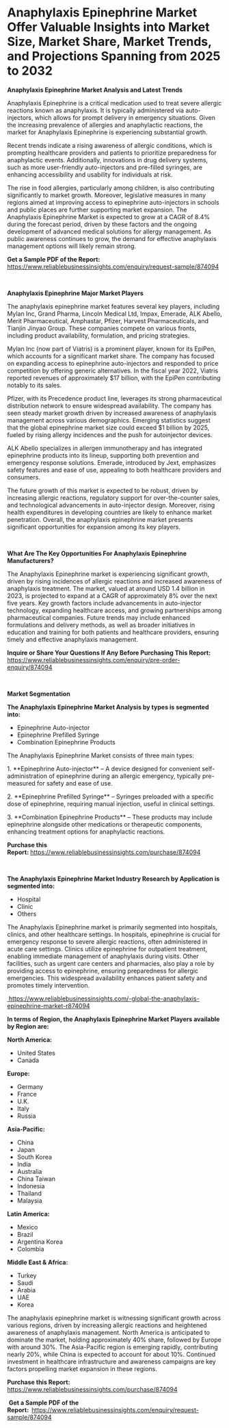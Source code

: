 <p><h1>Anaphylaxis Epinephrine Market Offer Valuable Insights into Market Size, Market Share, Market Trends, and Projections Spanning from 2025 to 2032</h1></p><p><strong>Anaphylaxis Epinephrine Market Analysis and Latest Trends</strong></p>
<p><p>Anaphylaxis Epinephrine is a critical medication used to treat severe allergic reactions known as anaphylaxis. It is typically administered via auto-injectors, which allows for prompt delivery in emergency situations. Given the increasing prevalence of allergies and anaphylactic reactions, the market for Anaphylaxis Epinephrine is experiencing substantial growth. </p><p>Recent trends indicate a rising awareness of allergic conditions, which is prompting healthcare providers and patients to prioritize preparedness for anaphylactic events. Additionally, innovations in drug delivery systems, such as more user-friendly auto-injectors and pre-filled syringes, are enhancing accessibility and usability for individuals at risk. </p><p>The rise in food allergies, particularly among children, is also contributing significantly to market growth. Moreover, legislative measures in many regions aimed at improving access to epinephrine auto-injectors in schools and public places are further supporting market expansion. The Anaphylaxis Epinephrine Market is expected to grow at a CAGR of 8.4% during the forecast period, driven by these factors and the ongoing development of advanced medical solutions for allergy management. As public awareness continues to grow, the demand for effective anaphylaxis management options will likely remain strong.</p></p>
<p><strong>Get a Sample PDF of the Report:&nbsp;</strong> <a href="https://www.reliablebusinessinsights.com/enquiry/request-sample/874094?utm_campaign=3097&utm_medium=2&utm_source=Github&utm_content=ia&utm_term=19042025&utm_id=anaphylaxis-epinephrine">https://www.reliablebusinessinsights.com/enquiry/request-sample/874094</a></p>
<p>&nbsp;</p>
<p><strong>Anaphylaxis Epinephrine Major Market Players</strong></p>
<p><p>The anaphylaxis epinephrine market features several key players, including Mylan Inc, Grand Pharma, Lincoln Medical Ltd, Impax, Emerade, ALK Abello, Merit Pharmaceutical, Amphastar, Pfizer, Harvest Pharmaceuticals, and Tianjin Jinyao Group. These companies compete on various fronts, including product availability, formulation, and pricing strategies.</p><p>Mylan Inc (now part of Viatris) is a prominent player, known for its EpiPen, which accounts for a significant market share. The company has focused on expanding access to epinephrine auto-injectors and responded to price competition by offering generic alternatives. In the fiscal year 2022, Viatris reported revenues of approximately $17 billion, with the EpiPen contributing notably to its sales.</p><p>Pfizer, with its Precedence product line, leverages its strong pharmaceutical distribution network to ensure widespread availability. The company has seen steady market growth driven by increased awareness of anaphylaxis management across various demographics. Emerging statistics suggest that the global epinephrine market size could exceed $1 billion by 2025, fueled by rising allergy incidences and the push for autoinjector devices.</p><p>ALK Abello specializes in allergen immunotherapy and has integrated epinephrine products into its lineup, supporting both prevention and emergency response solutions. Emerade, introduced by Jext, emphasizes safety features and ease of use, appealing to both healthcare providers and consumers.</p><p>The future growth of this market is expected to be robust, driven by increasing allergic reactions, regulatory support for over-the-counter sales, and technological advancements in auto-injector design. Moreover, rising health expenditures in developing countries are likely to enhance market penetration. Overall, the anaphylaxis epinephrine market presents significant opportunities for expansion among its key players.</p></p>
<p>&nbsp;</p>
<p><strong>What Are The Key Opportunities For Anaphylaxis Epinephrine Manufacturers?</strong></p>
<p><p>The Anaphylaxis Epinephrine market is experiencing significant growth, driven by rising incidences of allergic reactions and increased awareness of anaphylaxis treatment. The market, valued at around USD 1.4 billion in 2023, is projected to expand at a CAGR of approximately 8% over the next five years. Key growth factors include advancements in auto-injector technology, expanding healthcare access, and growing partnerships among pharmaceutical companies. Future trends may include enhanced formulations and delivery methods, as well as broader initiatives in education and training for both patients and healthcare providers, ensuring timely and effective anaphylaxis management.</p></p>
<p><strong>Inquire or Share Your Questions If Any Before Purchasing This Report:</strong> <a href="https://www.reliablebusinessinsights.com/enquiry/pre-order-enquiry/874094?utm_campaign=3097&utm_medium=2&utm_source=Github&utm_content=ia&utm_term=19042025&utm_id=anaphylaxis-epinephrine">https://www.reliablebusinessinsights.com/enquiry/pre-order-enquiry/874094</a></p>
<p>&nbsp;</p>
<p><strong>Market Segmentation</strong></p>
<p><strong>The Anaphylaxis Epinephrine Market Analysis by types is segmented into:</strong></p>
<p><ul><li>Epinephrine Auto-injector</li><li>Epinephrine Prefilled Syringe</li><li>Combination Epinephrine Products</li></ul></p>
<p><p>The Anaphylaxis Epinephrine Market consists of three main types: </p><p>1. **Epinephrine Auto-injector** – A device designed for convenient self-administration of epinephrine during an allergic emergency, typically pre-measured for safety and ease of use.</p><p>2. **Epinephrine Prefilled Syringe** – Syringes preloaded with a specific dose of epinephrine, requiring manual injection, useful in clinical settings.</p><p>3. **Combination Epinephrine Products** – These products may include epinephrine alongside other medications or therapeutic components, enhancing treatment options for anaphylactic reactions.</p></p>
<p><strong>Purchase this Report:&nbsp;</strong><a href="https://www.reliablebusinessinsights.com/purchase/874094?utm_campaign=3097&utm_medium=2&utm_source=Github&utm_content=ia&utm_term=19042025&utm_id=anaphylaxis-epinephrine">https://www.reliablebusinessinsights.com/purchase/874094</a></p>
<p>&nbsp;</p>
<p><strong>The Anaphylaxis Epinephrine Market Industry Research by Application is segmented into:</strong></p>
<p><ul><li>Hospital</li><li>Clinic</li><li>Others</li></ul></p>
<p><p>The Anaphylaxis Epinephrine market is primarily segmented into hospitals, clinics, and other healthcare settings. In hospitals, epinephrine is crucial for emergency response to severe allergic reactions, often administered in acute care settings. Clinics utilize epinephrine for outpatient treatment, enabling immediate management of anaphylaxis during visits. Other facilities, such as urgent care centers and pharmacies, also play a role by providing access to epinephrine, ensuring preparedness for allergic emergencies. This widespread availability enhances patient safety and promotes timely intervention.</p></p>
<p><a href="https://www.reliablebusinessinsights.com/-global-the-anaphylaxis-epinephrine-market-r874094?utm_campaign=3097&utm_medium=2&utm_source=Github&utm_content=ia&utm_term=19042025&utm_id=anaphylaxis-epinephrine">&nbsp;https://www.reliablebusinessinsights.com/-global-the-anaphylaxis-epinephrine-market-r874094</a></p>
<p><strong>In terms of Region, the Anaphylaxis Epinephrine Market Players available by Region are:</strong></p>
<p>
    <p> <strong> North America: </strong>
        <ul>
            <li>United States</li>
            <li>Canada</li>
        </ul>
        </p> 
    <p> <strong> Europe: </strong>
        <ul>
            <li>Germany</li>
            <li>France</li>
            <li>U.K.</li>
            <li>Italy</li>
            <li>Russia</li>
        </ul>
        </p> 
    <p> <strong> Asia-Pacific: </strong>
        <ul>
            <li>China</li>
            <li>Japan</li>
            <li>South Korea</li>
            <li>India</li>
            <li>Australia</li>
            <li>China Taiwan</li>
            <li>Indonesia</li>
            <li>Thailand</li>
            <li>Malaysia</li>
        </ul>
        </p> 
    <p> <strong> Latin America: </strong>
        <ul>
            <li>Mexico</li>
            <li>Brazil</li>
            <li>Argentina Korea</li>
            <li>Colombia</li>
        </ul>
        </p> 
    <p> <strong> Middle East & Africa: </strong>
        <ul>
            <li>Turkey</li>
            <li>Saudi</li>
            <li>Arabia</li>
            <li>UAE</li>
            <li>Korea</li>
        </ul>
    </p>
    </p>
<p><p>The anaphylaxis epinephrine market is witnessing significant growth across various regions, driven by increasing allergic reactions and heightened awareness of anaphylaxis management. North America is anticipated to dominate the market, holding approximately 40% share, followed by Europe with around 30%. The Asia-Pacific region is emerging rapidly, contributing nearly 20%, while China is expected to account for about 10%. Continued investment in healthcare infrastructure and awareness campaigns are key factors propelling market expansion in these regions.</p></p>
<p><strong>Purchase this Report: </strong><a href="https://www.reliablebusinessinsights.com/purchase/874094?utm_campaign=3097&utm_medium=2&utm_source=Github&utm_content=ia&utm_term=19042025&utm_id=anaphylaxis-epinephrine">https://www.reliablebusinessinsights.com/purchase/874094</a></p>
<p>&nbsp;<strong>Get a Sample PDF of the Report:&nbsp;&nbsp;</strong><a href="https://www.reliablebusinessinsights.com/enquiry/request-sample/874094?utm_campaign=3097&utm_medium=2&utm_source=Github&utm_content=ia&utm_term=19042025&utm_id=anaphylaxis-epinephrine">https://www.reliablebusinessinsights.com/enquiry/request-sample/874094</a></p>
<p><strong></strong></p>
<p><p></p><p></p><p></p></p>